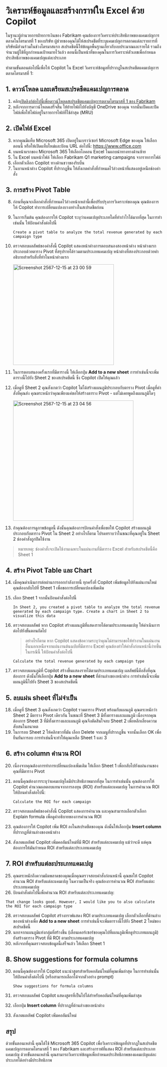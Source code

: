 
# วิเคราะห์ข้อมูลและสร้างกราฟใน Excel ด้วย Copilot

ในฐานะผู้อำนวยการฝ่ายการเงินของ Fabrikam คุณต้องการวิเคราะห์ประสิทธิภาพของแคมเปญการตลาดในไตรมาสที่ 1 ของบริษัท ผู้ช่วยของคุณได้ให้สเปรดชีตที่ระบุแคมเปญการตลาดแต่ละรายการที่บริษัทมีส่วนร่วมในช่วงไตรมาสแรก 
สเปรดชีตนี้ให้ข้อมูลพื้นฐานเกี่ยวกับงบประมาณและรายได้ รวมถึงจำนวนผู้ใช้ที่ถูกกำหนดเป้าหมายไว้แล้ว ตอนนี้เป็นหน้าที่ของคุณในการวิเคราะห์ตัวเลขเพื่อกำหนดประสิทธิภาพของแคมเปญแต่ละประเภท

ทำตามขั้นตอนต่อไปนี้เพื่อให้ Copilot ใน Excel วิเคราะห์ข้อมูลที่ปรากฏในสเปรดชีตแคมเปญการตลาดไตรมาสที่ 1:

## 1. ดาวน์โหลด และเตรียมสเปรดชีตแคมเปญการตลาด

1. คลิก[เปิดลิงก์ต่อไปนี้เพื่อดาวน์โหลดสเปรดชีตแคมเปญการตลาดไตรมาสที่ 1 ของ Fabrikam](https://go.microsoft.com/fwlink/?linkid=2269124)
2. หลังจากการดาวน์โหลดเสร็จสิ้น ให้ย้ายไฟล์ไปยังบัญชี OneDrive ของคุณ จากนั้นเปิดและปิดไฟล์เพื่อให้ไฟล์อยู่ในรายการไฟล์ที่ใช้ล่าสุด (MRU)

## 2. เปิดไฟล์ Excel

3. หากคุณมีแท็บ Microsoft 365 เปิดอยู่ในเบราว์เซอร์ Microsoft Edge ของคุณ ให้เลือกตอนนี้ หรือให้เปิดแท็บใหม่และป้อน URL ต่อไปนี้: https://www.office.com
4. บนหน้าแรกของ Microsoft 365 ให้เลือกไอคอน Excel ในแถบนำทางทางด้านซ้าย
5. ใน Excel บนหน้าไฟล์ ให้เลือก Fabrikam Q1 marketing campaigns จากรายการไฟล์
6. เลือกตัวเลือก Copilot ทางด้านขวาของริบบิ้น
7. ในบานหน้าต่าง Copilot ที่ปรากฏขึ้น ให้สังเกตคำสั่งที่กำหนดไว้ล่วงหน้าที่แสดงอยู่เหนือช่องคำสั่ง
   

## 3. การสร้าง Pivot Table

8. ก่อนที่คุณจะเลือกคำสั่งที่กำหนดไว้ล่วงหน้าเหล่านี้เพื่อปรับปรุงการวิเคราะห์ของคุณ คุณต้องการให้ Copilot ทำการเปลี่ยนแปลงบางอย่างในสเปรดชีตก่อน
9.  ในการเริ่มต้น คุณต้องการให้ Copilot ระบุว่าแคมเปญประเภทใดที่ทำกำไรได้มากที่สุด ในการทำเช่นนั้น ให้ป้อนคำสั่งต่อไปนี้
    ```
    Create a pivot table to analyze the total revenue generated by each campaign type
    ```
10. ตรวจสอบผลลัพธ์ของคำสั่งนี้ Copilot แสดงหน้าต่างการตอบสนองสองหน้าต่าง หน้าต่างแรกประกอบด้วยตาราง Pivot ที่สรุปรายได้รวมตามประเภทแคมเปญ หน้าต่างที่สองประกอบด้วยคำอธิบายสำหรับสิ่งที่ทำในหน้าต่างแรก

    <img width="324" alt="Screenshot 2567-12-15 at 23 00 59" src="https://github.com/user-attachments/assets/d2a27997-f115-4009-bb42-ef15e4c14504" />

11. ในการตอบสนองครั้งแรกที่มีตารางนี้ ให้เลือกปุ่ม **Add to a new sheet** การทำเช่นนี้จะเพิ่มตารางนี้ไปยัง Sheet 2 ของสเปรดชีตนี้ ซึ่ง Copilot เปิดให้คุณแล้ว
12. เมื่อดูที่ Sheet 2 คุณสังเกตว่า Copilot ไม่ได้สร้างแผนภูมิประกอบกับตาราง Pivot เมื่อดูที่คำสั่งที่คุณส่ง คุณตระหนักว่าคุณเพียงแค่ขอให้สร้างตาราง Pivot - แต่ไม่เคยพูดถึงแผนภูมิใดๆ

    <img width="387" alt="Screenshot 2567-12-15 at 23 04 56" src="https://github.com/user-attachments/assets/931898dc-7b75-4eda-b6b2-d76a75128f91" />

13. ถ้าคุณต้องการดูภาพข้อมูลนี้ ดังนั้นคุณต้องการป้อนคำสั่งเพื่อขอให้ Copilot สร้างแผนภูมิประกอบกับตาราง Pivot ใน Sheet 2 อย่างไรก็ตาม โปรดทราบว่าในขณะที่คุณอยู่ใน Sheet 2 ช่องคำสั่งถูกปิดใช้งาน

> หมายเหตุ: ช่องคำสั่งจะเปิดใช้งานเฉพาะในแผ่นงานที่มีตาราง Excel สำหรับสเปรดชีตนี้คือ Sheet 1

## 4. สร้าง Pivot Table และ Chart

14. เมื่อคุณดำเนินการต่อผ่านการออกกำลังกายนี้ ทุกครั้งที่ Copilot เพิ่มข้อมูลไปยังแผ่นงานใหม่ คุณต้องกลับไปที่ Sheet 1 เพื่อขอการเปลี่ยนแปลงเพิ่มเติม
15. เลือก Sheet 1 จากนั้นป้อนคำสั่งต่อไปนี้ 

    ```
    In Sheet 2, you created a pivot table to analyze the total revenue generated by each campaign type. Create a chart in Sheet 2 to visualize this data
    ```

16. ตรวจสอบผลลัพธ์ หาก Copilot สร้างแผนภูมิที่แสดงรายได้ตามประเภทแคมเปญ ให้ดำเนินการต่อไปยังขั้นตอนถัดไป 

    > อย่างไรก็ตาม หาก Copilot แสดงข้อความระบุว่าคุณไม่สามารถขอให้ทำงานในแผ่นงานอื่นนอกเหนือจากแผ่นงานต้นฉบับที่มีตาราง Excel คุณต้องทำให้คำสั่งก่อนหน้านี้ง่ายขึ้น ในกรณีนี้ ให้ป้อนคำสั่งต่อไปนี้
   
    ```
    Calculate the total revenue generated by each campaign type
    ```

17. ตรวจสอบแผนภูมิที่ Copilot สร้างขึ้นแสดงรายได้ตามประเภทแคมเปญ ผลลัพธ์นี้คือสิ่งที่คุณต้องการ ดังนั้นให้เลือกปุ่ม **Add to a new sheet** ที่ด้านล่างของหน้าต่าง การทำเช่นนี้จะเพิ่มแผนภูมินี้ไปยัง Sheet 3 ของสเปรดชีตนี้

## 5. ลบแผ่น sheet ที่ไม่จำเป็น

18. เมื่อดูที่ Sheet 3 คุณสังเกตว่า Copilot รวมตาราง Pivot พร้อมกับแผนภูมิ คุณตระหนักว่า Sheet 2 มีตาราง Pivot เดียวกัน ในขณะที่ Sheet 3 มีทั้งตารางและแผนภูมิ เนื่องจากคุณต้องการ Sheet 3 ที่มีทั้งตารางและแผนภูมิ คุณจึงตัดสินใจลบ Sheet 2 เพื่อหลีกเลี่ยงความสับสนในอนาคต
19. ในการลบ Sheet 2 ให้คลิกขวาที่มัน เลือก Delete จากเมนูที่ปรากฏขึ้น จากนั้นเลือก OK เพื่อยืนยันการลบ การทำเช่นนี้จะทำให้คุณเหลือ Sheet 1 และ 3


## 6. สร้าง column คำนวน ROI


20. เนื่องจากคุณต้องการทำการเปลี่ยนแปลงเพิ่มเติม ให้เลือก Sheet 1 เพื่อกลับไปยังแผ่นงานของคุณที่มีตาราง Pivot
21. ตอนนี้คุณต้องการระบุว่าแคมเปญใดมีประสิทธิภาพมากที่สุด ในการทำเช่นนั้น คุณต้องการให้ Copilot คำนวณผลตอบแทนจากการลงทุน (ROI) สำหรับแต่ละแคมเปญ ในการคำนวณ ROI ให้ป้อนคำสั่งต่อไปนี้:
    
    ```
    Calculate the ROI for each campaign
    ```

22. ตรวจสอบผลลัพธ์ของคำสั่งนี้ Copilot แสดงการคำนวณ และคุณสามารถเลือกตัวเลือก Explain formula เพื่อดูคำอธิบายของการคำนวณ ROI
23. คุณต้องการให้ Copilot เพิ่ม ROI ลงในสเปรดชีตของคุณ ดังนั้นให้เลือกปุ่ม **Insert column** ที่ปรากฏที่ด้านล่างของหน้าต่าง
24. สังเกตผลลัพธ์ Copilot เพิ่มคอลัมน์ใหม่ที่มี ROI สำหรับแต่ละแคมเปญ แม้ว่าจะดี แต่คุณต้องการให้มันกำหนด ROI สำหรับแต่ละประเภทแคมเปญ

## 7. ROI สำหรับแต่ละประเภทแคมเปญ

25. คุณตระหนักถึงความผิดพลาดของคุณเมื่อคุณตรวจสอบคำสั่งก่อนหน้านี้ คุณขอให้ Copilot คำนวณ ROI สำหรับแต่ละแคมเปญ ในความเป็นจริง คุณต้องการคำนวณ ROI สำหรับแต่ละประเภทแคมเปญ
26. ป้อนคำสั่งต่อไปนี้เพื่อคำนวณ ROI สำหรับแต่ละประเภทแคมเปญ:

   ```
   That change looks good. However, I would like you to also calculate the ROI for each campaign type
   ```
    
28. ตรวจสอบผลลัพธ์ Copilot สร้างกราฟแสดง ROI ตามประเภทแคมเปญ เลือกตัวเลือกที่ด้านล่างของหน้าต่างเพื่อ **Add to a new sheet** การทำเช่นนี้จะเพิ่มตารางนี้ไปยัง Sheet 2 ใหม่ของสเปรดชีตนี้
29. นอกจากแผนภูมิแท่งกลุ่มที่สร้างขึ้น (เลื่อนเคอร์เซอร์ของคุณไปที่แผนภูมิเพื่อดูประเภทแผนภูมิ) ยังสร้างตาราง Pivot ที่มี ROI ตามประเภทแคมเปญ
30. หลังจากที่คุณตรวจสอบข้อมูลนี้เสร็จแล้ว ให้เลือก Sheet 1

## 8. Show suggestions for formula columns

30. ตอนนี้คุณต้องการให้ Copilot แนะนำสูตรสำหรับคอลัมน์ใหม่ที่คุณเพิ่มล่าสุด ในการทำเช่นนั้น ให้ป้อนคำสั่งต่อไปนี้ (หรือสามารถเลือกได้จากตัวอย่าง prompt)

    ```
    Show suggestions for formula columns
    ```
    
31. ตรวจสอบผลลัพธ์ Copilot แสดงสูตรที่เป็นไปได้สำหรับคอลัมน์ใหม่ที่คุณเพิ่มล่าสุด 
32. เลือกปุ่ม **Insert column** ที่ปรากฏที่ด้านล่างของหน้าต่าง
24. สังเกตผลลัพธ์ Copilot เพิ่มคอลัมน์ใหม่

## สรุป

ด้วยขั้นตอนเหล่านี้ คุณได้ใช้ Microsoft 365 Copilot เพื่อวิเคราะห์ข้อมูลที่ปรากฏในสเปรดชีตแคมเปญการตลาดไตรมาสที่ 1 ของ Fabrikam และสร้างกราฟที่แสดง ROI สำหรับแต่ละประเภทแคมเปญ ด้วยขั้นตอนเหล่านี้ คุณสามารถวิเคราะห์ข้อมูลเพื่อกำหนดประสิทธิภาพของแคมเปญแต่ละประเภทได้อย่างมีประสิทธิภาพ
